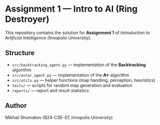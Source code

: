 # Assignment 1 — Intro to AI (Ring Destroyer)

This repository contains the solution for **Assignment 1** of *Introduction to Artificial Intelligence (Innopolis University)*.

## Structure
- `src/backtracking_agent.py` — implementation of the **Backtracking** algorithm  
- `src/astar_agent.py` — implementation of the **A\*** algorithm  
- `src/utils.py` — helper functions (map handling, perception, heuristics)
- `tests/` — scripts for random map generation and evaluation
- `reports/` — report and result statistics

## Author
Mikhail Shumakov (B24-CSE-07, Innopolis University)